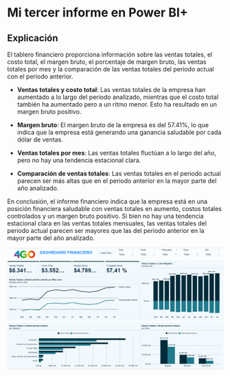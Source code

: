# Mi tercer informe en Power BI+

## Explicación

El tablero financiero proporciona información sobre las ventas totales, el costo total, el margen bruto, el porcentaje de margen bruto, las ventas totales por mes y la comparación de las ventas totales del periodo actual con el periodo anterior.

- **Ventas totales y costo total**: Las ventas totales de la empresa han aumentado a lo largo del periodo analizado, mientras que el costo total también ha aumentado pero a un ritmo menor. Esto ha resultado en un margen bruto positivo.

- **Margen bruto**: El margen bruto de la empresa es del 57.41%, lo que indica que la empresa está generando una ganancia saludable por cada dólar de ventas.

- **Ventas totales por mes**: Las ventas totales fluctúan a lo largo del año, pero no hay una tendencia estacional clara.

- **Comparación de ventas totales**: Las ventas totales en el periodo actual parecen ser más altas que en el periodo anterior en la mayor parte del año analizado.

En conclusión, el informe financiero indica que la empresa está en una posición financiera saludable con ventas totales en aumento, costos totales controlados y un margen bruto positivo. Si bien no hay una tendencia estacional clara en las ventas totales mensuales, las ventas totales del periodo actual parecen ser mayores que las del periodo anterior en la mayor parte del año analizado.

![alt text](image.png)